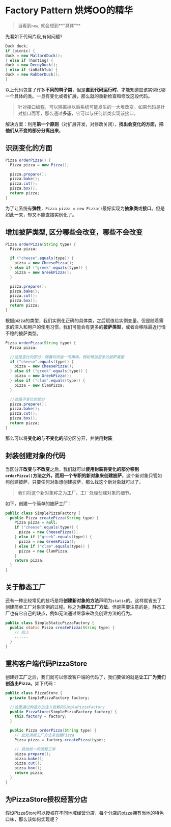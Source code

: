 # Factory Pattern 烘烤OO的精华

> 当看到`new`, 就会想到**"具体"**  

先看如下代码片段,有何问题?

```java
Duck duck;
if (picnic) {
duck = new MallardDuck();
} else if (hunting) {
duck = new DecoyDuck();
} else if (inBathTub) {
duck = new RubberDuck();
}
```
以上代码包含了许多**不同的鸭子类**，但是**直到代码运行时**，才能知道应该实例化哪一个具体的类。一旦有变化或者扩展，那么就的重新检查和修改这段代码。  

> 针对接口编程，可以隔离掉以后系统可能发生的一大堆改变。如果代码是针对接口而写，那么通过**多态**，它可以与任何新类实现该接口。

解决方案：利用**第一个原则**（对扩展开发，对修改关闭），**找出会变化的方面，把他们从不变的部分分离出来**。

## 识别变化的方面

```java
Pizza orderPizza() {
  Pizza pizza = new Pizza();

  pizza.prepare();
  pizza.bake();
  pizza.cut();
  pizza.box();
  return pizza;
}
```
为了让系统有**弹性**，`Pizza pizza = new Pizza()`最好实现为**抽象类**或**接口**。但是如此一来，却又不能直接实例化了。

## 增加披萨类型, 区分哪些会改变，哪些不会改变

```java
Pizza orderPizza(String type) {
  Pizza pizza;

  if ("cheese".equals(type)) {
    pizza = new CheesePizza();
  } else if ("greek".equals(type)) {
    pizza = new GreekPizza();
  }

  pizza.prepare();
  pizza.bake();
  pizza.cut();
  pizza.box();
  return pizza;
}
```
根据pizza的类型，我们实例化正确的具体类，之后赋值给实例变量。但是随着需求的深入和用户的使用习惯，我们可能会有更多的**披萨类型**，或者会移除最近行情不稳的披萨类型。

```java
Pizza orderPizza(String type) {
  Pizza pizza;

  //这是变化的部分，随着时间会一改再改，例如增加更多的披萨类型
  if ("cheese".equals(type)) {
    pizza = new CheesePizza();
  } else if ("greek".equals(type)) {
    pizza = new GreekPizza();
  } else if ("clam".equals(type)) {
    pizza = new ClamPizza;
  }

  //这是不变化的部分
  pizza.prepare();
  pizza.bake();
  pizza.cut();
  pizza.box();
  return pizza;
}
```
那么可以将**变化的**与**不变化的**部分区分开，并使用**封装**

## 封装创建对象的代码
当区分开**改变**与**不改变**之后，我们就可以**使用封装将变化的部分移到`orderPizza()`方法之外，而用一个专职的新对象来创建披萨**。这个新对象只管如何创建披萨，只要任何对象想创建披萨，那么找这个新对象就可以了。

> 我们将这个新对象称之为**工厂**。工厂处理创建对象的细节。

如下，创建一个简单的披萨工厂：

```java
public class SimplePizzaFactory {
  public Pizza createPizza(String type) {
    Pizza pizza = null;
    if ("cheese".equals(type)) {
      pizza = new CheesePizza();
    } else if ("greek".equals(type)) {
      pizza = new GreekPizza();
    } else if ("clam".equals(type)) {
      pizza = new ClamPizza;
    }
    return pizza;
  }
}
```

## 关于静态工厂
还有一种比较常见的技巧是将**创建新对象的方法**声明为`static`的。这样就省去了创建简单工厂对象实例的过程。称之为**静态工厂方法**。但是需要注意的是，静态工厂也有它自己的缺点，例如无法通过继承来改变创建方法的行为。

```java
public class SimpleStaticPizzaFactory {
  public static Pizza createPizza(String type) {
    // 同上
    ......
  }
}
```

## 重构客户端代码PizzaStore
创建好**工厂**之后，我们就可以修改客户端的代码了，我们要做的就是**让工厂为我们创造出Pizza**。如下代码：

```java
public class PizzaStore {
  private SimplePizzaFactory factory;

  //这里通过构造方法注入依赖的SimplePizzaFactory
  public PizzaStore(SimplePizzaFactory factory) {
    this.factory = factory;
  }

  public Pizza orderPizza(String type) {
    // 此处调用工厂方法来创建Pizza
    Pizza pizza = factory.createPizza(type);

    // 其他统一的流程工序
    pizza.prepare();
    pizza.bake();
    pizza.cut();
    pizza.box();
    return pizza;
  }
}
```

## 为PizzaStore授权经营分店
假设PizzaStore可以授权在不同地域经营分店，每个分店的pizza拥有当地的特色口味，那么该如何实现呢？
